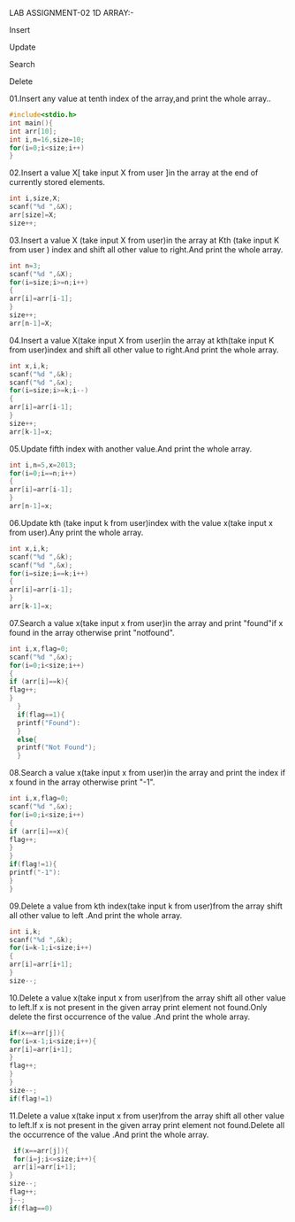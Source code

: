 LAB ASSIGNMENT-02
1D ARRAY:-

Insert

Update

Search

Delete

01.Insert any value at tenth index of the array,and print the whole array..

```C
#include<stdio.h>
int main(){
int arr[10];
int i,n=16,size=10;
for(i=0;i<size;i++)
}
```

02.Insert a value X[ take input X from user ]in the array at the end of currently stored elements.

```C
int i,size,X;
scanf("%d ",&X);
arr[size]=X;
size++;
```

03.Insert a value X (take input X from user)in the array at Kth (take input K from user ) index and shift all other value to right.And print the whole array.

```C
int n=3;
scanf("%d ",&X);
for(i=size;i>=n;i++)
{
arr[i]=arr[i-1];
}
size++;
arr[n-1]=X;
```

04.Insert a value X(take input X from user)in the array at kth(take input K from user)index and shift all other value to right.And print the whole array.

```C
int x,i,k;
scanf("%d ",&k);
scanf("%d ",&x);
for(i=size;i>=k;i--)
{
arr[i]=arr[i-1];
}
size++;
arr[k-1]=x;
```

05.Update fifth index with another value.And print the whole array.

```C
int i,n=5,x=2013;
for(i=0;i==n;i++)
{
arr[i]=arr[i-1];
}
arr[n-1]=x;
```

06.Update kth (take input k from user)index with the value x(take input x from user).Any print the whole array.

```C
int x,i,k;
scanf("%d ",&k);
scanf("%d ",&x);
for(i=size;i==k;i++)
{
arr[i]=arr[i-1];
}
arr[k-1]=x;
```
07.Search a value x(take input x from user)in the array and print "found"if x found in the array otherwise print "notfound".

```C
int i,x,flag=0;
scanf("%d ",&x);
for(i=0;i<size;i++)
{
if (arr[i]==k){
flag++;
}
  }
  if(flag==1){
  printf("Found"):
  }
  else{
  printf("Not Found");
  }
  ```
  
  08.Search a value x(take input x from user)in the array and print the index if x found in the array otherwise print "-1".
  
  ```C
int i,x,flag=0;
scanf("%d ",&x);
for(i=0;i<size;i++)
{
if (arr[i]==x){
flag++;
}
  }
  if(flag!=1){
  printf("-1"):
  }
  }
  ```
  
  09.Delete a value from kth index(take input k from user)from the array shift all other value  to left .And print the whole array.
  
  ```C
  int i,k;
  scanf("%d ",&k);
  for(i=k-1;i<size;i++)
  {
  arr[i]=arr[i+1];
  }
  size--;
  ```
  
  10.Delete a value x(take input x from user)from the array shift all other value  to left.If x is not present in the given array print element not found.Only delete the first occurrence of the value .And print the whole array.
  
  ```C
  if(x==arr[j]){
  for(i=x-1;i<size;i++){
  arr[i]=arr[i+1];
}
flag++;
}
}
size--;
if(flag!=1)
```

11.Delete a value x(take input x from user)from the array shift all other value  to left.If x is not present in the given array print element not found.Delete all the occurrence of the value .And print the whole array.

 ```C
  if(x==arr[j]){
  for(i=j;i<=size;i++){
  arr[i]=arr[i+1];
}
size--;
flag++;
j--;
if(flag==0)
```

  
